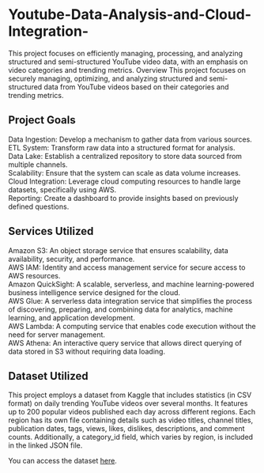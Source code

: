 # Youtube-Data-Analysis-and-Cloud-Integration-
This project focuses on efficiently managing, processing, and analyzing structured and semi-structured YouTube video data, with an emphasis on video categories and trending metrics.
Overview
This project focuses on securely managing, optimizing, and analyzing structured and semi-structured data from YouTube videos based on their categories and trending metrics.

## Project Goals
Data Ingestion: Develop a mechanism to gather data from various sources.<br>
ETL System: Transform raw data into a structured format for analysis.<br>
Data Lake: Establish a centralized repository to store data sourced from multiple channels.<br>
Scalability: Ensure that the system can scale as data volume increases.<br>
Cloud Integration: Leverage cloud computing resources to handle large datasets, specifically using AWS.<br>
Reporting: Create a dashboard to provide insights based on previously defined questions.<br>
## Services Utilized
Amazon S3: An object storage service that ensures scalability, data availability, security, and performance.<br>
AWS IAM: Identity and access management service for secure access to AWS resources.<br>
Amazon QuickSight: A scalable, serverless, and machine learning-powered business intelligence service designed for the cloud.<br>
AWS Glue: A serverless data integration service that simplifies the process of discovering, preparing, and combining data for analytics, machine learning, and application development.<br>
AWS Lambda: A computing service that enables code execution without the need for server management.<br>
AWS Athena: An interactive query service that allows direct querying of data stored in S3 without requiring data loading.<br>
## Dataset Utilized
This project employs a dataset from Kaggle that includes statistics (in CSV format) on daily trending YouTube videos over several months. It features up to 200 popular videos published each day across different regions. Each region has its own file containing details such as video titles, channel titles, publication dates, tags, views, likes, dislikes, descriptions, and comment counts. Additionally, a category_id field, which varies by region, is included in the linked JSON file.

You can access the dataset [here](https://www.kaggle.com/datasets/datasnaek/youtube-new).
